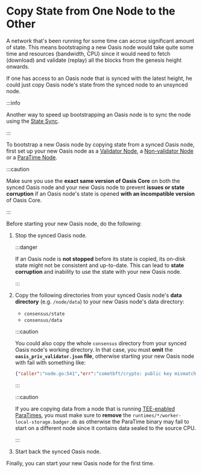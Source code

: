 # Copy State from One Node to the Other

A network that's been running for some time can accrue significant amount of
state. This means  bootstraping a new Oasis node would take quite some time and
resources (bandwidth, CPU) since it would need to fetch (download) and validate
(replay) all the blocks from the genesis height onwards.

If one has access to an Oasis node that is synced with the latest height, he
could just copy Oasis node's state from the synced node to an unsynced node.

:::info

Another way to speed up bootstrapping an Oasis node is to sync the node using
the [State Sync](sync-node-using-state-sync.md).

:::

To bootstrap a new Oasis node by copying state from a synced Oasis node, first
set up your new Oasis node as a [Validator Node](../validator-node.mdx), a
[Non-validator Node](../non-validator-node.mdx) or a
[ParaTime Node](../paratime-node.mdx).

:::caution

Make sure you use the **exact same version of Oasis Core** on both the synced
Oasis node and your new Oasis node to prevent **issues or state corruption** if
an Oasis node's state is opened **with an incompatible version** of Oasis
Core.

:::

Before starting your new Oasis node, do the following:

1. Stop the synced Oasis node.

   :::danger

   If an Oasis node is **not stopped** before its state is copied, its on-disk
   state might not be consistent and up-to-date. This can lead to **state
   corruption** and inability to use the state with your new Oasis node.

   :::

2. Copy the following directories from your synced Oasis node's **data
   directory** (e.g. `/node/data`) to your new Oasis node's data directory:
   
   * `consensus/state`
   * `consensus/data`

   :::caution

   You could also copy the whole `consensus` directory from your synced Oasis
   node's working directory. In that case, you must **omit** the
   **`oasis_priv_validator.json` file**, otherwise starting your new Oasis node
   with fail with something like:

   ```json
   {"caller":"node.go:541","err":"cometbft/crypto: public key mismatch, state corruption?: %!w(<nil>)","level":"error","module":"oasis-node","msg":"failed to initialize cometbft service","ts":"2023-11-25T14:13:17.919296668Z"}
   ```

   :::

   :::caution

   If you are copying data from a node that is running [TEE-enabled ParaTimes],
   you must make sure to **remove** the `runtimes/*/worker-local-storage.badger.db`
   as otherwise the ParaTime binary may fail to start on a different node since
   it contains data sealed to the source CPU.

   :::

3. Start back the synced Oasis node.

Finally, you can start your new Oasis node for the first time.

[TEE-enabled ParaTimes]: ../prerequisites/set-up-trusted-execution-environment-tee.md
